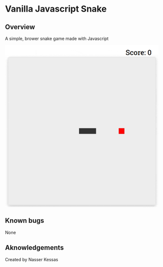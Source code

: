 # Vanilla Javascript Snake

## Overview

A simple, brower snake game made with Javascript

![Snake](docs/snake.gif)


## Known bugs
None

## Aknowledgements
Created by Nasser Kessas